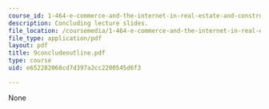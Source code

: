 ```yaml
---
course_id: 1-464-e-commerce-and-the-internet-in-real-estate-and-construction-spring-2004
description: Concluding lecture slides.
file_location: /coursemedia/1-464-e-commerce-and-the-internet-in-real-estate-and-construction-spring-2004/e652282068cd7d397a2cc2200545d6f3_9concludeoutline.pdf
file_type: application/pdf
layout: pdf
title: 9concludeoutline.pdf
type: course
uid: e652282068cd7d397a2cc2200545d6f3

---
```

None